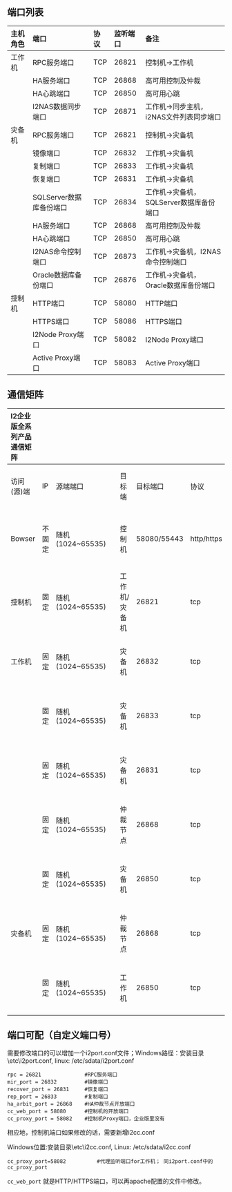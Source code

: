 ## 端口列表

| 主机角色 | 端口 | 协议 | 监听端口 | 备注 |
| :--- | :--- | :--- | :--- | :--- |
| 工作机 | RPC服务端口 | TCP | 26821 | 控制机-&gt;工作机 |
|  | HA服务端口 | TCP | 26868 | 高可用控制及仲裁 |
|  | HA心跳端口 | TCP | 26850 | 高可用心跳 |
|  | I2NAS数据同步端口 | TCP | 26871 | 工作机->同步主机，i2NAS文件列表同步端口 |
| 灾备机 | RPC服务端口 | TCP | 26821 | 控制机-&gt;灾备机 |
|  | 镜像端口 | TCP | 26832 | 工作机-&gt;灾备机 |
|  | 复制端口 | TCP | 26833 | 工作机-&gt;灾备机 |
|  | 恢复端口 | TCP | 26831 | 工作机-&gt;灾备机 |
|  | SQLServer数据库备份端口 | TCP | 26834 | 工作机-&gt;灾备机， SQLServer数据库备份端口|
|  | HA服务端口 | TCP | 26868 | 高可用控制及仲裁 |
|  | HA心跳端口 | TCP | 26850 | 高可用心跳 |
|  | I2NAS命令控制端口 | TCP | 26873 | 工作机-&gt;灾备机，I2NAS命令控制端口|
|  | Oracle数据库备份端口 | TCP | 26876 | 工作机-&gt;灾备机， Oracle数据库备份端口|
| 控制机 | HTTP端口 | TCP | 58080 | HTTP端口 |
|  | HTTPS端口 | TCP | 58086 | HTTPS端口 |
|  | I2Node Proxy端口 | TCP | 58082 | I2Node Proxy端口 |
|  | Active Proxy端口 | TCP | 58083 | Active Proxy端口 |



## 通信矩阵

|I2企业版全系列产品通信矩阵||||||||||||
|:--|:--|:--|:--|:--|:--|:--|:--|:--|:--|:--|:--|
|访问(源)端|IP|源端端口||目标端|目标端口|协议|端口作用（用途）<br/>对应服务/进程||认证方式|加密方式|是否允许修改|
|Bowser|不固定|随机(1024~65535)||控制机|58080/55443|http/https|用途：web管理控制台Server服务端口<br/>服务/进程：httpd/Apache24-i2||口令密码|SSL|配置文件可修改|
|控制机|固定|随机(1024~65535)||工作机/灾备机|26821|tcp|用途：rpc服务端口<br/>服务/进程：rpcserver||无（非控制入口）|无|i2port.conf可修改|
|工作机|固定|随机(1024~65535)||灾备机|26832|tcp|用途：镜像端口<br/>服务/进程：srepd||无（非控制入口）|无|i2port.conf可修改|
||固定|随机(1024~65535)||灾备机|26833|tcp|用途：复制端口<br/>服务/进程：srepd||无（非控制入口）|无|i2port.conf可修改|
||固定|随机(1024~65535)||灾备机|26831|tcp|用途：恢复端口<br/>服务/进程：srepd||无（非控制入口）|无|i2port.conf可修改|
||固定|随机(1024~65535)||仲裁节点|26868|tcp|用途：高可用仲裁<br/>服务/进程：i2Avalability||无（非控制入口）|无|i2port.conf可修改|
||固定|随机(1024~65535)||灾备机|26850|tcp|用途：高可用心跳<br/>服务/进程：i2Avalability||无（非控制入口）|无|i2port.conf可修改|
|灾备机|固定|随机(1024~65535)||仲裁节点|26868|tcp|用途：高可用仲裁<br/>服务/进程：i2Avalability||无（非控制入口）|无|i2port.conf可修改|
||固定|随机(1024~65535)||工作机|26850|tcp|用途：高可用心跳<br/>服务/进程：i2Avalability||无（非控制入口）|无|i2port.conf可修改|


## 端口可配（自定义端口号）

需要修改端口的可以增加一个i2port.conf文件；Windows路径：安装目录\etc\i2port.conf, linux: /etc/sdata/i2port.conf

```
rpc = 26821              #RPC服务端口                                         
mir_port = 26832         #镜像端口                     
recover_port = 26831     #恢复端口              
rep_port = 26833         #复制端口
ha_arbit_port = 26868    #HA仲裁节点开放端口
cc_web_port = 58080      #控制机的开放端口
cc_proxy_port = 58082    #控制机Proxy端口，企业版里没有

```

相应地，控制机端口如果修改的话，需要新增i2cc.conf

Windows位置:安装目录\etc\i2cc.conf, Linux: /etc/sdata/i2cc.conf
```
cc_proxy_port=58082          #代理监听端口for工作机； 同i2port.conf中的cc_proxy_port
```
`cc_web_port` 就是HTTP/HTTPS端口，可以再apache配置的文件中修改。


